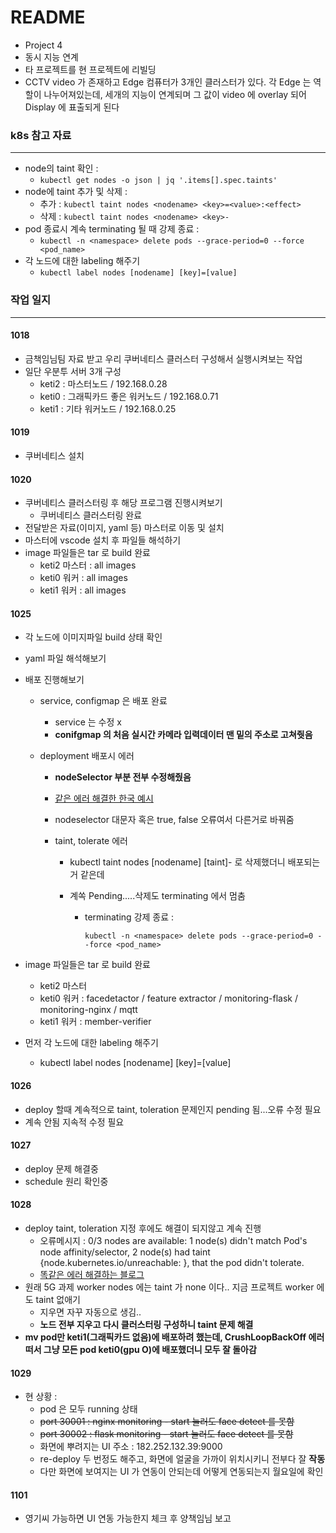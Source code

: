 # README

- Project 4
- 동시 지능 연계
- 타 프로젝트를 현 프로젝트에 리빌딩
- CCTV video 가 존재하고 Edge 컴퓨터가 3개인 클러스터가 있다. 각 Edge 는 역할이 나누어져있는데, 세개의 지능이 연계되며 그 값이 video 에 overlay 되어 Display 에 표출되게 된다



### k8s 참고 자료

---

- node의 taint 확인 :
  -  `kubectl get nodes -o json | jq '.items[].spec.taints' `
- node에 taint 추가 및 삭제 :
  - 추가 : `kubectl taint nodes <nodename> <key>=<value>:<effect>`
  - 삭제 : `kubectl taint nodes <nodename> <key>-`
- pod 종료시 계속 terminating 될 때 강제 종료 : 
  - `kubectl -n <namespace> delete pods --grace-period=0 --force <pod_name>`
- 각 노드에 대한 labeling 해주기
  - `kubectl label nodes [nodename] [key]=[value]`



### 작업 일지

---

#### 1018

- 금책임님팀 자료 받고 우리 쿠버네티스 클러스터 구성해서 실행시켜보는 작업
- 일단 우분투 서버 3개 구성
  - keti2 : 마스터노드 / 192.168.0.28
  - keti0 : 그래픽카드 좋은 워커노드 / 192.168.0.71
  - keti1 : 기타 워커노드 / 192.168.0.25



#### 1019

- 쿠버네티스 설치



#### 1020

- 쿠버네티스 클러스터링 후 해당 프로그램 진행시켜보기
  - 쿠버네티스 클러스터링 완료
- 전달받은 자료(이미지, yaml 등) 마스터로 이동 및 설치
- 마스터에 vscode 설치 후 파일들 해석하기
- image 파일들은 tar 로 build 완료
  - keti2 마스터 : all images
  - keti0 워커 : all images
  - keti1 워커 : all images



#### 1025

- 각 노드에 이미지파일 build 상태 확인

- yaml 파일 해석해보기

- 배포 진행해보기

  - service, configmap 은 배포 완료

    - service 는 수정 x
    - **conifgmap 의 처음 실시간 카메라 입력데이터 맨 밑의 주소로 고쳐줫음**

  - deployment 배포시 에러

    - **nodeSelector 부분 전부 수정해줬음**

    - [같은 에러 해결한 한국 예시](https://nevido.tistory.com/315)

    - nodeselector 대문자 혹은 true, false 오류여서 다른거로 바꿔줌

    - taint, tolerate 에러

      - kubectl taint nodes [nodename] [taint]- 로 삭제했더니 배포되는거 같은데

      - 계쏙 Pending.....삭제도 terminating 에서 멈춤

        - terminating 강제 종료 : 

          ```kubectl -n <namespace> delete pods --grace-period=0 --force <pod_name>```

- image 파일들은 tar 로 build 완료

  - keti2 마스터
  - keti0 워커 : facedetactor / feature extractor / monitoring-flask / monitoring-nginx / mqtt
  - keti1 워커 : member-verifier

- 먼저 각 노드에 대한 labeling 해주기

  - kubectl label nodes [nodename] [key]=[value]



#### 1026

- deploy 할때 계속적으로 taint, toleration 문제인지 pending 됨...오류 수정 필요
- 계속 안됨 지속적 수정 필요



#### 1027

- deploy 문제 해결중
- schedule 원리 확인중



#### 1028

- deploy taint, toleration 지정 후에도 해결이 되지않고 계속 진행
  - 오류메시지 : 0/3 nodes are available: 1 node(s) didn't match Pod's node affinity/selector, 2 node(s) had taint {node.kubernetes.io/unreachable: }, that the pod didn't tolerate.
  - [똑같은 에러 해결하는 블로그](https://waspro.tistory.com/563)
- 원래 5G 과제 worker nodes 에는 taint 가 none 이다.. 지금 프로젝트 worker 에도 taint 없애기
  - 지우면 자꾸 자동으로 생김..
  - **노드 전부 지우고 다시 클러스터링 구성하니 taint 문제 해결**
- **mv pod만 keti1(그래픽카드 없음)에 배포하려 했는데, CrushLoopBackOff 에러떠서 그냥 모든 pod keti0(gpu O)에 배포했더니 모두 잘 돌아감**



#### 1029

- 현 상황 : 
  - pod 은 모두 running 상태
  - ~~port 30001 : nginx monitoring - start 눌러도 face detect 를 못함~~
  - ~~port 30002 : flask monitoring - start 눌러도 face detect 를 못함~~
  - 화면에 뿌려지는 UI 주소 : 182.252.132.39:9000
  - re-deploy 두 번정도 해주고, 화면에 얼굴을 가까이 위치시키니 전부다 잘 **작동**
  - 다만 화면에 보여지는 UI 가 연동이 안되는데 어떻게 연동되는지 월요일에 확인



#### 1101

- 영기씨 가능하면 UI 연동 가능한지 체크 후 양책임님 보고